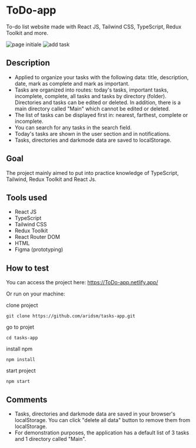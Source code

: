 # ToDo-app
To-do list website made with React JS, Tailwind CSS, TypeScript, Redux Toolkit and more.

![page initiale](https://raw.githubusercontent.com/x1-il/todo-app/main/public/To-Do%20List%20_%20All%20tasks.png)
![add task](https://user-images.githubusercontent.com/120943267/236889340-925ea5b6-7b8e-43e3-8021-d568d7e9cdf7.png)
## Description

- Applied to organize your tasks with the following data: title, description, date, mark as complete and mark as important.
- Tasks are organized into routes: today's tasks, important tasks, incomplete, complete, all tasks and tasks by directory (folder). Directories and tasks can be edited or deleted. In addition, there is a main directory called "Main" which cannot be edited or deleted.
- The list of tasks can be displayed first in: nearest, farthest, complete or incomplete.
- You can search for any tasks in the search field.
- Today's tasks are shown in the user section and in notifications.
- Tasks, directories and darkmode data are saved to localStorage.

## Goal

The project mainly aimed to put into practice knowledge of TypeScript, Tailwind, Redux Toolkit and React Js.

## Tools used

- React JS
- TypeScript
- Tailwind CSS
- Redux Toolkit
- React Router DOM
- HTML
- Figma (prototyping)

## How to test

You can access the project here: https://ToDo-app.netlify.app/

Or run on your machine:

clone project
```
git clone https://github.com/aridsm/tasks-app.git
```
go to projet
```
cd tasks-app
```
install npm
```
npm install
```
start project
```
npm start
```

## Comments

- Tasks, directories and darkmode data are saved in your browser's localStorage. You can click "delete all data" button to remove them from localStorage.
- For demonstration purposes, the application has a default list of 3 tasks and 1 directory called "Main".

